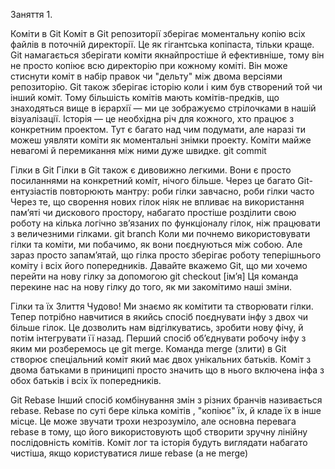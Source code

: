 Заняття 1.

Коміти в Git
Коміт в Git репозиторії зберігає моментальну копію всіх файлів в поточній директорії. Це як гігантська копіпаста, тільки краще.
Git намагається зберігати коміти якнайпростіше й ефективніше, тому він не просто копіює всю директорію при кожному коміті. Він може стиснути коміт в набір правок чи "дельту" між двома версіями репозиторію.
Git також зберігає історію коли і ким був створений той чи інший коміт. Тому більшість комітів мають комітів-предків, що знаходяться вище в ієрархії — ми це зображуємо стрілочками в нашій візуалізації. Історія — це необхідна річ для кожного, хто працює з конкретним проектом.
Тут є багато над чим подумати, але наразі ти можеш уявляти коміти як моментальні знімки проекту. Коміти майже невагомі й перемикання між ними дуже швидке.
git commit

Гілки в Git
Гілки в Git також є дивовижно легкими. Вони є просто посиланнями на конкретний коміт, нічого більше. Через це багато Git-ентузіастів повторюють мантру:
роби гілки завчасно, роби гілки часто
Через те, що сворення нових гілок ніяк не впливає на використання пам’яті чи дискового простору, набагато простіше розділити свою роботу на кілька логічно зв’язаних по функціоналу гілок, ніж працювати з величезними гілками.
git branch
Коли ми почнемо використовувати гілки та коміти, ми побачимо, як вони поєднуються між собою. Але зараз просто запам’ятай, що гілка просто зберігає роботу теперішнього коміту і всіх його попередників.
Давайте вкажемо Git, що ми хочемо перейти на нову гілку за допомогою
git checkout [ім’я]
Ця команда перекине нас на нову гілку до того, як ми закомітимо наші зміни.

Гілки та їх Злиття
Чудово! Ми знаємо як комітити та створювати гілки. Тепер потрібно навчитися в якийсь спосіб поєднувати інфу з двох чи більше гілок. Це дозволить нам відгілкуватись, зробити нову фічу, й потім інтегрувати її назад.
Перший спосіб об’єднувати робочу інфу з яким ми розберемось це git merge. Команда merge (злити) в Git створює спеціальний коміт який має двох унікальних батьків. Коміт з двома батьками в приниципі просто значить що в нього включена інфа з обох батьків і всіх їх попередників.

Git Rebase
Інший спосіб комбінування змін з різних бранчів називається rebase. Rebase по суті бере кілька комітів , "копіює" їх, й кладе їх в інше місце.
Це може звучати трохи незрозуміло, але основна перевага rebase в тому, що його використовують щоб створити зручну лінійну послідовність комітів. Коміт лог та історія будуть виглядати набагато чистіша, якщо користуватися лише rebase (а не merge)
